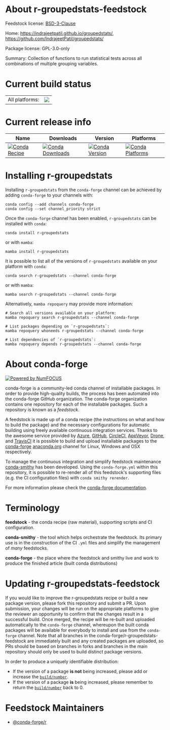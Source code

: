 About r-groupedstats-feedstock
==============================

Feedstock license: [BSD-3-Clause](https://github.com/conda-forge/r-groupedstats-feedstock/blob/main/LICENSE.txt)

Home: https://indrajeetpatil.github.io/groupedstats/, https://github.com/IndrajeetPatil/groupedstats/

Package license: GPL-3.0-only

Summary: Collection of functions to run statistical tests across all combinations of multiple grouping variables.

Current build status
====================


<table><tr><td>All platforms:</td>
    <td>
      <a href="https://dev.azure.com/conda-forge/feedstock-builds/_build/latest?definitionId=2296&branchName=main">
        <img src="https://dev.azure.com/conda-forge/feedstock-builds/_apis/build/status/r-groupedstats-feedstock?branchName=main">
      </a>
    </td>
  </tr>
</table>

Current release info
====================

| Name | Downloads | Version | Platforms |
| --- | --- | --- | --- |
| [![Conda Recipe](https://img.shields.io/badge/recipe-r--groupedstats-green.svg)](https://anaconda.org/conda-forge/r-groupedstats) | [![Conda Downloads](https://img.shields.io/conda/dn/conda-forge/r-groupedstats.svg)](https://anaconda.org/conda-forge/r-groupedstats) | [![Conda Version](https://img.shields.io/conda/vn/conda-forge/r-groupedstats.svg)](https://anaconda.org/conda-forge/r-groupedstats) | [![Conda Platforms](https://img.shields.io/conda/pn/conda-forge/r-groupedstats.svg)](https://anaconda.org/conda-forge/r-groupedstats) |

Installing r-groupedstats
=========================

Installing `r-groupedstats` from the `conda-forge` channel can be achieved by adding `conda-forge` to your channels with:

```
conda config --add channels conda-forge
conda config --set channel_priority strict
```

Once the `conda-forge` channel has been enabled, `r-groupedstats` can be installed with `conda`:

```
conda install r-groupedstats
```

or with `mamba`:

```
mamba install r-groupedstats
```

It is possible to list all of the versions of `r-groupedstats` available on your platform with `conda`:

```
conda search r-groupedstats --channel conda-forge
```

or with `mamba`:

```
mamba search r-groupedstats --channel conda-forge
```

Alternatively, `mamba repoquery` may provide more information:

```
# Search all versions available on your platform:
mamba repoquery search r-groupedstats --channel conda-forge

# List packages depending on `r-groupedstats`:
mamba repoquery whoneeds r-groupedstats --channel conda-forge

# List dependencies of `r-groupedstats`:
mamba repoquery depends r-groupedstats --channel conda-forge
```


About conda-forge
=================

[![Powered by
NumFOCUS](https://img.shields.io/badge/powered%20by-NumFOCUS-orange.svg?style=flat&colorA=E1523D&colorB=007D8A)](https://numfocus.org)

conda-forge is a community-led conda channel of installable packages.
In order to provide high-quality builds, the process has been automated into the
conda-forge GitHub organization. The conda-forge organization contains one repository
for each of the installable packages. Such a repository is known as a *feedstock*.

A feedstock is made up of a conda recipe (the instructions on what and how to build
the package) and the necessary configurations for automatic building using freely
available continuous integration services. Thanks to the awesome service provided by
[Azure](https://azure.microsoft.com/en-us/services/devops/), [GitHub](https://github.com/),
[CircleCI](https://circleci.com/), [AppVeyor](https://www.appveyor.com/),
[Drone](https://cloud.drone.io/welcome), and [TravisCI](https://travis-ci.com/)
it is possible to build and upload installable packages to the
[conda-forge](https://anaconda.org/conda-forge) [anaconda.org](https://anaconda.org/)
channel for Linux, Windows and OSX respectively.

To manage the continuous integration and simplify feedstock maintenance
[conda-smithy](https://github.com/conda-forge/conda-smithy) has been developed.
Using the ``conda-forge.yml`` within this repository, it is possible to re-render all of
this feedstock's supporting files (e.g. the CI configuration files) with ``conda smithy rerender``.

For more information please check the [conda-forge documentation](https://conda-forge.org/docs/).

Terminology
===========

**feedstock** - the conda recipe (raw material), supporting scripts and CI configuration.

**conda-smithy** - the tool which helps orchestrate the feedstock.
                   Its primary use is in the construction of the CI ``.yml`` files
                   and simplify the management of *many* feedstocks.

**conda-forge** - the place where the feedstock and smithy live and work to
                  produce the finished article (built conda distributions)


Updating r-groupedstats-feedstock
=================================

If you would like to improve the r-groupedstats recipe or build a new
package version, please fork this repository and submit a PR. Upon submission,
your changes will be run on the appropriate platforms to give the reviewer an
opportunity to confirm that the changes result in a successful build. Once
merged, the recipe will be re-built and uploaded automatically to the
`conda-forge` channel, whereupon the built conda packages will be available for
everybody to install and use from the `conda-forge` channel.
Note that all branches in the conda-forge/r-groupedstats-feedstock are
immediately built and any created packages are uploaded, so PRs should be based
on branches in forks and branches in the main repository should only be used to
build distinct package versions.

In order to produce a uniquely identifiable distribution:
 * If the version of a package **is not** being increased, please add or increase
   the [``build/number``](https://docs.conda.io/projects/conda-build/en/latest/resources/define-metadata.html#build-number-and-string).
 * If the version of a package **is** being increased, please remember to return
   the [``build/number``](https://docs.conda.io/projects/conda-build/en/latest/resources/define-metadata.html#build-number-and-string)
   back to 0.

Feedstock Maintainers
=====================

* [@conda-forge/r](https://github.com/orgs/conda-forge/teams/r/)

